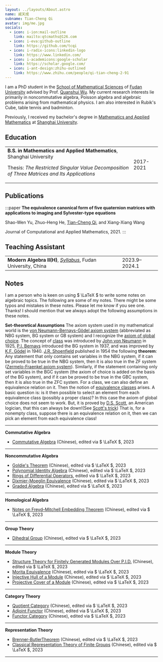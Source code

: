```yaml
---
layout: ../layouts/About.astro
name: 戚天成
subname: Tian-Cheng Qi
avatar: img/me.jpg
socials:
  - icon: i-ion:mail-outline
    link: mailto:qtcmaths@126.com
  - icon: i-eva:github-outline
    link: https://github.com/tcqi
  - icon: i-radix-icons:linkedin-logo
    link: https://www.linkedin.com/
  - icon: i-academicons:google-scholar
    link: https://scholar.google.com/
  - icon: i-ant-design:zhihu-outlined
    link: https://www.zhihu.com/people/qi-tian-cheng-2-91
---
```


I am a PhD student in the [School of Mathematical Sciences](https://math.fudan.edu.cn/) of [Fudan University](https://www.fudan.edu.cn/) advised by Prof. [Quanshui Wu](https://math.fudan.edu.cn/fa/05/c30607a326149/page.htm). My current research interests lie primarily in noncommutative algebra, Poisson algebra and algebraic problems arising from mathematical physics. I am also interested in Rubik's Cube, table tennis and badminton.

Previously, I received my bachelor's degree in [Mathematics and Applied Mathematics](http://math.shu.edu.cn/) at [Shanghai University](https://www.shu.edu.cn/). 


## Education

|                                        |           |
|--------------------------------------- | --------- |
| **B.S. in Mathematics and Applied Mathematics**, Shanghai University <p>Thesis: _The Restricted Singular Value Decomposition of Three Matrices and Its Applications_</p> | 2017-2021 |


## Publications

:::paper
**The equivalence canonical form of five quaternion matrices with applications to imaging and Sylvester-type equations**

Shao-Wen Yu, Zhuo-Heng He, <u>Tian-Cheng Qi</u>, and Xiang-Xiang Wang

Journal of Computational and Applied Mathematics, 2021.
:::



## Teaching Assistant

|                                        |           |
|--------------------------------------- | --------- |
| **Modern Algebra II(H)**, _[Syllabus](/files/syllabus/MATH130143h.03-2023-2024-1.pdf)_, Fudan University, China  | 2023.9–2024.1 |


## Notes
I am a person who is keen on using  $ \LaTeX $ to write some notes on algebraic topics. The following are some of my notes. There might be some typos and mistakes in these notes. Please let me know if you see one. Thanks! I should mention that we always adopt the following assumptions in these notes.

**Set-theoretical Assumptions** The axiom system used in my mathematical world is the [von Neumann-Bernays-Gödel axiom system](https://en.wikipedia.org/wiki/Von_Neumann%E2%80%93Bernays%E2%80%93G%C3%B6del_set_theory) (abbreviated as NBG system, BG system or GB system) and I recognize the [axiom of global choice](https://en.wikipedia.org/wiki/Axiom_of_global_choice). The concept of [class](https://en.wikipedia.org/wiki/Class_(set_theory)) was introduced by [John von Neumann](https://en.wikipedia.org/wiki/John_von_Neumann) in 1925, [P.I. Bernays](https://en.wikipedia.org/wiki/Paul_Bernays) introduced the BG system in 1937, and was improved by [K.F. Gödel](https://en.wikipedia.org/wiki/Kurt_G%C3%B6del) in 1940. [J.R. Shoenfield](https://en.wikipedia.org/wiki/Joseph_R._Shoenfield) published in 1954 the following **theorem**: Any statement that only contains set variables in the NBG system, if it can be proved to be true in the NBG system, then it is also true in the ZF system ([Zermelo-Fraenkel axiom system](https://en.wikipedia.org/wiki/Zermelo%E2%80%93Fraenkel_set_theory)). Similarly, if the statement containing only set variables in the BGC system (the axiom of choice is added on the basis of the BG system), and if it can be proved to be true in the GBC system, then it is also true in the ZFC system. For a class, we can also define an equivalence relation on it. Then the notion of [equivalence classes](https://en.wikipedia.org/wiki/Equivalence_class) arises. A basic question is: is it then possible to select an element from each equivalence class (possibly a proper class)? In this case the axiom of global choice does not seem to work. But, it is proved by [D.S. Scott](https://en.wikipedia.org/wiki/Dana_Scott), an American logician, that this can always be down!(See [Scott's trick](https://en.wikipedia.org/wiki/Scott%27s_trick)) That is, for a nonempty class, suppose there is an equivalence relation on it, then we can pick an element from each equivalence class!

---
**Commutative Algebra**
- [Commutative Algebra](/files/notes/CA2-2023.pdf) (Chinese), edited via $ \LaTeX $, 2023
---
**Noncommutative Algebra**
- [Goldie's Theorem](/files/notes/GoldieThm.pdf) (Chinese), edited via $ \LaTeX $, 2023
- [Polynomial Identity Algebra](/files/notes/PIalg2013.pdf) (Chinese), edited via $ \LaTeX $, 2023
- [Rings of Differential Operators](/files/notes/RingsofDifferentialOperators.pdf), edited via $ \LaTeX $, 2023
- [Dixmier-Moeglin Equivalence](/files/notes/introtoDME.pdf) (Chinese), edited via $ \LaTeX $, 2023
- [Graded Algebra](/files/notes/gradedalg.pdf) (Chinese), edited via $ \LaTeX $, 2023
---
**Homological Algebra**
- [Notes on Freyd–Mitchell Embedding Theorem](/files/notes/Freyd–Mitchellembedding.pdf) (Chinese), edited via $ \LaTeX $, 2023
---
**Group Theory**
- [Dihedral Group](/files/notes/Dihedralgroup.pdf) (Chinese), edited via $ \LaTeX $, 2023
---
**Module Theory**
- [Structure Theory for Finitely Generated Modules Over P.I.D.](/files/notes/fgmodulePID.pdf) (Chinese), edited via $ \LaTeX $, 2023
- [Morita Equivalence](/files/notes/Moritaequiv.pdf) (Chinese), edited via $ \LaTeX $, 2023
- [Injective Hull of a Module](/files/notes/injhullofmodule.pdf) (Chinese), edited via $ \LaTeX $, 2023
- [Projective Cover of a Module](/files/notes/projcoverofmodu.pdf) (Chinese), edited via $ \LaTeX $, 2023
---
**Category Theory**
- [Quotient Category](/files/notes/quotientcat.pdf) (Chinese), edited via $ \LaTeX $, 2023
- [Adjoint Functor](/files/notes/adjointfun.pdf) (Chinese), edited via $ \LaTeX $, 2023
- [Functor Category](/files/notes/funcateandYon.pdf) (Chinese), edited via $ \LaTeX $, 2023
---
**Representation Theory**
- [Brenner-ButlerTheorem](/files/notes/Brenner-ButlerTheorem.pdf) (Chinese), edited via $ \LaTeX $, 2023
- [Classical Representation Theory of Finite Groups](/files/notes/repfintegrp.pdf) (Chinese), edited via $ \LaTeX $, 2023

---

